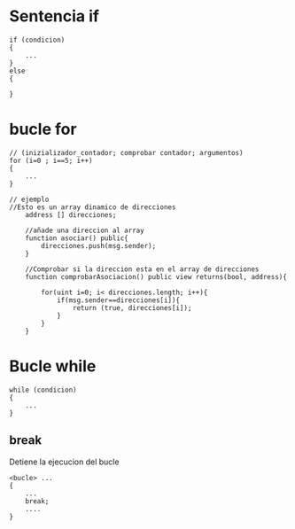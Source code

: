 # Sentencia if

```solidity
if (condicion)
{
    ...
}
else
{
    
}
```

# bucle for

```solidity
// (inizializador_contador; comprobar contador; argumentos)
for (i=0 ; i==5; i++)
{
    ...
}

// ejemplo
//Esto es un array dinamico de direcciones
    address [] direcciones;
    
    //añade una direccion al array
    function asociar() public{
        direcciones.push(msg.sender);
    }
    
    //Comprobar si la direccion esta en el array de direcciones
    function comprobarAsociacion() public view returns(bool, address){
        
        for(uint i=0; i< direcciones.length; i++){
            if(msg.sender==direcciones[i]){
                return (true, direcciones[i]);
            }
        }
    }
```

# Bucle while

```solidity
while (condicion)
{
    ...
}
```

## break

Detiene la ejecucion del bucle

```solidity
<bucle> ... 
{
    ...
    break;
    ....
}
```




